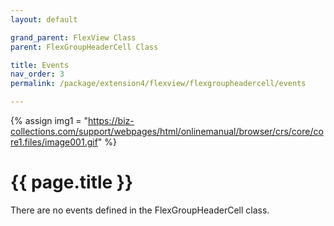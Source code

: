 ```yaml
---
layout: default

grand_parent: FlexView Class
parent: FlexGroupHeaderCell Class

title: Events
nav_order: 3
permalink: /package/extension4/flexview/flexgroupheadercell/events

---
```

{% assign img1 = "https://biz-collections.com/support/webpages/html/onlinemanual/browser/crs/core/core1.files/image001.gif" %}


# {{ page.title }}

There are no events defined in the FlexGroupHeaderCell class.